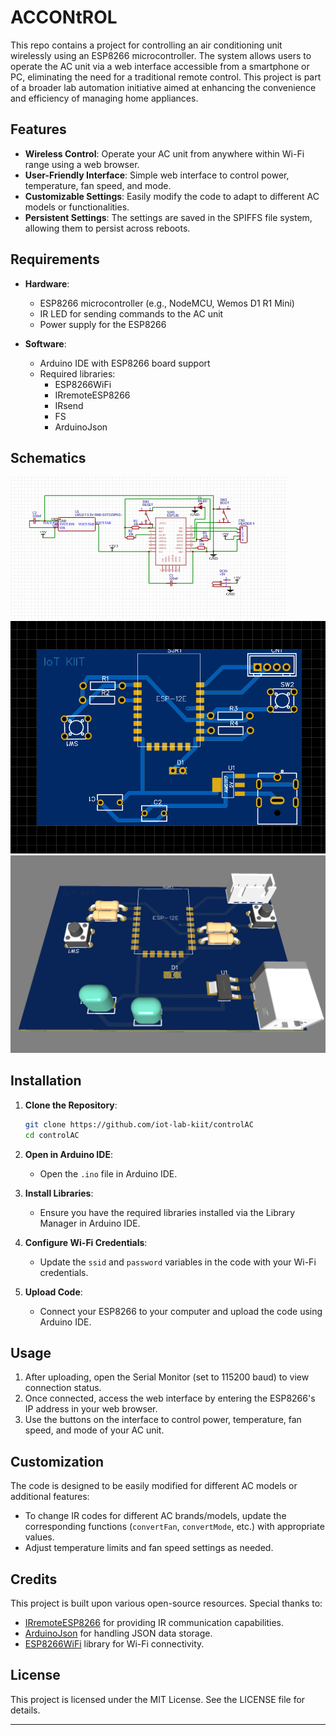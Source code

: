 # ACCONtROL

This repo contains a project for controlling an air conditioning unit wirelessly using an ESP8266 microcontroller. The system allows users to operate the AC unit via a web interface accessible from a smartphone or PC, eliminating the need for a traditional remote control. This project is part of a broader lab automation initiative aimed at enhancing the convenience and efficiency of managing home appliances.

## Features

- **Wireless Control**: Operate your AC unit from anywhere within Wi-Fi range using a web browser.
- **User-Friendly Interface**: Simple web interface to control power, temperature, fan speed, and mode.
- **Customizable Settings**: Easily modify the code to adapt to different AC models or functionalities.
- **Persistent Settings**: The settings are saved in the SPIFFS file system, allowing them to persist across reboots.

## Requirements

- **Hardware**:

  - ESP8266 microcontroller (e.g., NodeMCU, Wemos D1 R1 Mini)
  - IR LED for sending commands to the AC unit
  - Power supply for the ESP8266

- **Software**:
  - Arduino IDE with ESP8266 board support
  - Required libraries:
    - ESP8266WiFi
    - IRremoteESP8266
    - IRsend
    - FS
    - ArduinoJson

## Schematics

![Schematics](/assets/schematic.png)
![2d layout](/assets/pcb2d.png)
![3d layout](/assets/pcb3d.png)

## Installation

1. **Clone the Repository**:

   ```bash
   git clone https://github.com/iot-lab-kiit/controlAC
   cd controlAC
   ```

2. **Open in Arduino IDE**:

   - Open the `.ino` file in Arduino IDE.

3. **Install Libraries**:

   - Ensure you have the required libraries installed via the Library Manager in Arduino IDE.

4. **Configure Wi-Fi Credentials**:

   - Update the `ssid` and `password` variables in the code with your Wi-Fi credentials.

5. **Upload Code**:
   - Connect your ESP8266 to your computer and upload the code using Arduino IDE.

## Usage

1. After uploading, open the Serial Monitor (set to 115200 baud) to view connection status.
2. Once connected, access the web interface by entering the ESP8266's IP address in your web browser.
3. Use the buttons on the interface to control power, temperature, fan speed, and mode of your AC unit.

## Customization

The code is designed to be easily modified for different AC models or additional features:

- To change IR codes for different AC brands/models, update the corresponding functions (`convertFan`, `convertMode`, etc.) with appropriate values.
- Adjust temperature limits and fan speed settings as needed.

## Credits

This project is built upon various open-source resources. Special thanks to:

- [IRremoteESP8266](https://github.com/crankyoldgit/IRremoteESP8266) for providing IR communication capabilities.
- [ArduinoJson](https://github.com/bblanchon/ArduinoJson) for handling JSON data storage.
- [ESP8266WiFi](https://github.com/esp8266/Arduino) library for Wi-Fi connectivity.

## License

This project is licensed under the MIT License. See the LICENSE file for details.

---
